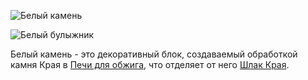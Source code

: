 ![Белый камень](block:betterwithmods:aesthetic@6)

![Белый булыжник](block:betterwithmods:aesthetic@7)

Белый камень - это декоративный блок, создаваемый обработкой камня Края в [Печи для обжига](kiln.md), что отделяет от него [Шлак Края](../items/ender_slag.md).
